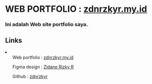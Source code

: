 <h1>WEB PORTFOLIO : <a href="https://zdnrzkyr.my.id" target="_blank">zdnrzkyr.my.id</a></h1>
<h3>Ini adalah Web site portfolio saya.</h3>
<h2>Links</h2>
<li>
    <ul>Web portfolio : <a href="https://zdnrzkyr.my.id" target="_blank">zdnrzkyr.my.id</a></ul>
    <ul>Figma design : <a href="https://www.figma.com/design/4ByhwcBLDptYhFMWgvbQRH/WEB-PORTFOLIO?t=yF02KuLDlbOxeTw0-0" target="_blank">Zidane Rizky R</a></ul>
    <ul>Github : <a href="https://github.com/zdnrzkyr/">zdnrzkyr</a></ul>
</li>
